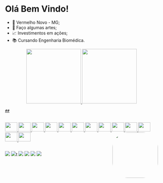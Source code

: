 # Olá Bem Vindo! 

- 🔺 Vermelho Novo - MG;
- 🎨 Faço algumas artes;
- 📈 Investimentos em ações;
- 📚 Cursando Engenharia Biomédica.

<div align="center">
  <a href="https://github.com/RayannyCupertino">
  <img height="180em" src="https://github-readme-stats.vercel.app/api?username=RayannyCupertino&show_icons=true&theme=tokyonight&include_all_commits=true&count_private=true"/>
  <img height="180em" src="https://github-readme-stats.vercel.app/api/top-langs/?username=RayannyCupertino&layout=compact&langs_count=7&theme=tokyonight"/>
</div>
  
    ##

  <div style="display: inline_block"><br>
    <img height="30" width="40" src="https://cdn.jsdelivr.net/gh/devicons/devicon/icons/c/c-original.svg" />
    <img height="30" width="40" src="https://cdn.jsdelivr.net/gh/devicons/devicon/icons/cplusplus/cplusplus-original.svg" />
    <img height="30" width="40" src="https://cdn.jsdelivr.net/gh/devicons/devicon/icons/csharp/csharp-original.svg" />
    <img height="30" width="40" src="https://cdn.jsdelivr.net/gh/devicons/devicon/icons/css3/css3-original.svg" />
    <img height="30" width="40" src="https://cdn.jsdelivr.net/gh/devicons/devicon/icons/arduino/arduino-original.svg" />
    <img height="30" width="40" src="https://cdn.jsdelivr.net/gh/devicons/devicon/icons/canva/canva-original.svg" />
    <img height="30" width="40" src="https://cdn.jsdelivr.net/gh/devicons/devicon/icons/figma/figma-original.svg" />
    <img height="30" width="40" src="https://cdn.jsdelivr.net/gh/devicons/devicon/icons/flutter/flutter-original.svg" />
    <img height="30" width="40" src="https://cdn.jsdelivr.net/gh/devicons/devicon/icons/gimp/gimp-original.svg" />
    <img height="30" width="40" src="https://cdn.jsdelivr.net/gh/devicons/devicon/icons/illustrator/illustrator-plain.svg" />
    <img height="30" width="40" src="https://cdn.jsdelivr.net/gh/devicons/devicon/icons/java/java-original.svg" />
    <img height="30" width="40" src="https://cdn.jsdelivr.net/gh/devicons/devicon/icons/visualstudio/visualstudio-plain.svg" />
    <img height="30" width="40" src="https://cdn.jsdelivr.net/gh/devicons/devicon/icons/blender/blender-original.svg" />


  <img align="right" height="150" style="border-radius:50px;" src="https://picrew.me/shareImg/org/202206/338224_5GrVVjIU.png">
</div>
  
   ##
 
<div> 
  
  <a href="https://www.instagram.com/rayanny_cupertino" target="_blank"><img src="https://img.shields.io/badge/-Instagram-%23E4405F?style=for-the-badge&logo=instagram&logoColor=white" target="_blank"></a>
 	<a href="https://www.twitch.tv/rayannycup" target="_blank"><img src="https://img.shields.io/badge/Twitch-9146FF?style=for-the-badge&logo=twitch&logoColor=white" target="_blank"></a>t
 <a href="https://discord.com/channels/@Rayanny#6206" target="_blank"><img src="https://img.shields.io/badge/Discord-7289DA?style=for-the-badge&logo=discord&logoColor=white" target="_blank"></a> 
  <a href = "mailto:rayannycuper@gmail.com"><img src="https://img.shields.io/badge/-Gmail-%23333?style=for-the-badge&logo=gmail&logoColor=white" target="_blank"></a>
  <a href="https://www.linkedin.com/in/rayanny-cupertino-6450b01a4/" target="_blank"><img src="https://img.shields.io/badge/-LinkedIn-%230077B5?style=for-the-badge&logo=linkedin&logoColor=white" target="_blank"></a> 
  <a href="+55 (033)99919-1606 " target="_blank"><img src="https://img.shields.io/badge/WhatsApp-25D366?style=for-the-badge&logo=whatsapp&logoColor=white" target="_blank"></a> 
 
 
</div>

